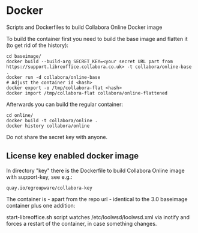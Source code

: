 # Docker
Scripts and Dockerfiles to build Collabora Online Docker image

To build the container first you need to build the base image and flatten it (to get rid of the history):

```
cd baseimage/
docker build --build-arg SECRET_KEY=<your secret URL part from https://support.libreoffice.collabora.co.uk> -t collabora/online-base .
docker run -d collabora/online-base
# Adjust the container id <hash>
docker export -o /tmp/collabora-flat <hash>
docker import /tmp/collabora-flat collabora/online-flattened
```

Afterwards you can build the regular container:
```
cd online/
docker build -t collabora/online .
docker history collabora/online
```

Do not share the secret key with anyone.

## License key enabled docker image

In directory "key" there is the Dockerfile to build Collabora Online image with support-key, see e.g.:

    quay.io/egroupware/collabora-key

The container is - apart from the repo url - identical to the 3.0 baseimage container plus one addition:

start-libreoffice.sh script watches /etc/loolwsd/loolwsd.xml via inotify and forces a restart of the container, in case something changes.
